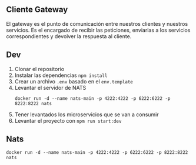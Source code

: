 ## Cliente Gateway
El gateway es el punto de comunicación entre nuestros clientes y nuestros servicios.
Es el encargado de recibir las peticiones, enviarlas a los servicios correspondientes y devolver la respuesta al cliente.

## Dev

1. Clonar el repositorio
2. Instalar las dependencias `npm install`
3. Crear un archivo `.env` basado en el `env.template`
4. Levantar el servidor de NATS
   ```
   docker run -d --name nats-main -p 4222:4222 -p 6222:6222 -p 8222:8222 nats
   ```
5. Tener levantados los microservicios que se van a consumir
6. Levantar el proyecto con `npm run start:dev`


## Nats
```
docker run -d --name nats-main -p 4222:4222 -p 6222:6222 -p 8222:8222 nats
```

